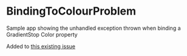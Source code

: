 # BindingToColourProblem
Sample app showing the unhandled exception thrown when binding a GradientStop Color property

Added to [this existing issue](https://github.com/dotnet/maui/issues/7449)

